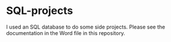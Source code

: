 # SQL-projects
I used an SQL database to do some side projects. Please see the documentation in the Word file in this repository. 

